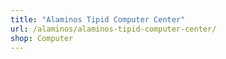```yaml
---
title: "Alaminos Tipid Computer Center"
url: /alaminos/alaminos-tipid-computer-center/
shop: Computer
---
```

